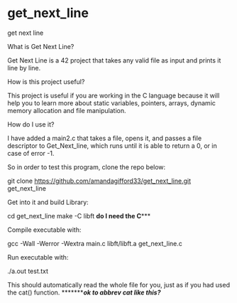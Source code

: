 # get_next_line
get next line

What is Get Next Line?

Get Next Line is a 42 project that takes any valid file as input and prints it line by line. 

How is this project useful?

This project is useful if you are working in the C language because it will help you to learn
more about static variables, pointers, arrays, dynamic memory allocation and file manipulation.

How do I use it?

I have added a main2.c that takes a file, opens it, and passes a file descriptor to Get_Next_line, which runs
until it is able to return a 0, or in case of error -1.

So in order to test this program, clone the repo below:

git clone https://github.com/amandagifford33/get_next_line.git get_next_line

Get into it and build Library:

cd get_next_line
make -C libft                               ************do I need the C***************

Compile executable with:

gcc -Wall -Werror -Wextra main.c libft/libft.a get_next_line.c

Run executable with:

./a.out test.txt

This should automatically read the whole file for you, just as if you had used the cat() function. **********ok to abbrev cat like this?***






